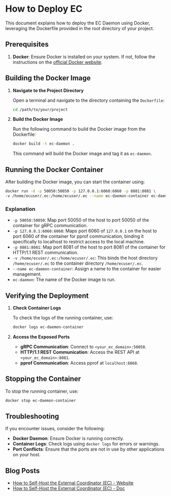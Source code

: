 # How to Deploy EC

This document explains how to deploy the EC Daemon using Docker, leveraging the
Dockerfile provided in the root directory of your project.

## Prerequisites

1. **Docker**: Ensure Docker is installed on your system. If not, follow the
instructions on the
[official Docker website](https://docs.docker.com/get-docker/).

## Building the Docker Image

1. **Navigate to the Project Directory**

   Open a terminal and navigate to the directory containing the `Dockerfile`:

   ```bash
   cd /path/to/your/project
   ```

2. **Build the Docker Image**

   Run the following command to build the Docker image from the Dockerfile:

   ```bash
   docker build -t ec-daemon .
   ```

   This command will build the Docker image and tag it as `ec-daemon`.

## Running the Docker Container

After building the Docker image, you can start the container using:

```bash
docker run -d -p 50050:50050 -p 127.0.0.1:6060:6060 -p 8081:8081 \
-v /home/ecuser/.ec:/home/ecuser/.ec --name ec-daemon-container ec-daemon
```

### Explanation

- `-p 50050:50050`: Map port 50050 of the host to port 50050 of the container
for gRPC communication.
- `-p 127.0.0.1:6060:6060`: Maps port 6060 of `127.0.0.1` on the host to port
6060 of the container for pprof communication, binding it specifically to
localhost to restrict access to the local machine.
- `-p 8081:8081`: Map port 8081 of the host to port 8081 of the container for
HTTP/1.1 REST communication.
- `-v /home/ecuser/.ec:/home/ecuser/.ec`: This binds the host directory
`/home/ecuser/.ec` to the container directory `/home/ecuser/.ec`.
- `--name ec-daemon-container`: Assign a name to the container for easier
management.
- `ec-daemon`: The name of the Docker image to run.

## Verifying the Deployment

1. **Check Container Logs**

   To check the logs of the running container, use:

   ```bash
   docker logs ec-daemon-container
   ```

2. **Access the Exposed Ports**

   - **gRPC Communication**: Connect to `<your_ec_domain>:50050`.
   - **HTTP/1.1 REST Communication**: Access the REST API at `<your_ec_domain>:8081`.
   - **pprof Communication**: Access pprof at `localhost:6060`.

## Stopping the Container

To stop the running container, use:

```bash
docker stop ec-daemon-container
```

## Troubleshooting

If you encounter issues, consider the following:

- **Docker Daemon**: Ensure Docker is running correctly.
- **Container Logs**: Check logs using `docker logs` for errors or warnings.
- **Port Conflicts**: Ensure that the ports are not in use by other applications on your host.

## Blog Posts

- [How to Self-Host the External Coordinator (EC) - Website](https://mohamedawn.com/how-to-self-host-ec)
- [How to Self-Host the External Coordinator (EC) - Doc](../assets/How%20to%20Self-Host%20the%20External%20Coordinator%20EC.pdf)
